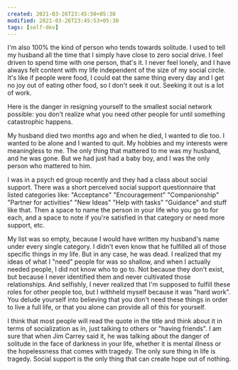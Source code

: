 ```yaml
---
created: 2021-03-26T23:45:50+05:30
modified: 2021-03-26T23:45:53+05:30
tags: [self-dev]
---
```


I'm also 100% the kind of person who tends towards solitude. I used to tell my husband all the time that I simply have close to zero social drive. I feel driven to spend time with one person, that's it. I never feel lonely, and I have always felt content with my life independent of the size of my social circle. It's like if people were food, I could eat the same thing every day and I get no joy out of eating other food, so I don't seek it out. Seeking it out is a lot of work.

Here is the danger in resigning yourself to the smallest social network possible: you don't realize what you need other people for until something catastrophic happens.

My husband died two months ago and when he died, I wanted to die too. I wanted to be alone and I wanted to quit. My hobbies and my interests were meaningless to me. The only thing that mattered to me was my husband, and he was gone. But we had just had a baby boy, and I was the only person who mattered to him.

I was in a psych ed group recently and they had a class about social support. There was a short perceived social support questionnaire that listed categories like: "Acceptance" "Encouragement" "Companionship" "Partner for activities" "New Ideas" "Help with tasks" "Guidance" and stuff like that. Then a space to name the person in your life who you go to for each, and a space to note if you're satisfied in that category or need more support, etc.

My list was so empty, because I would have written my husband's name under every single category. I didn't even know that he fulfilled all of those specific things in my life. But in any case, he was dead. I realized that my ideas of what I "need" people for was so shallow, and when I actually needed people, I did not know who to go to. Not because they don't exist, but because I never identified them and never cultivated those relationships. And selfishly, I never realized that I'm supposed to fulfill these roles for other people too, but I withheld myself because it was "hard work". You delude yourself into believing that you don't need these things in order to live a full life, or that you alone can provide all of this for yourself.

I think that most people will read the quote in the title and think about it in terms of socialization as in, just talking to others or "having friends". I am sure that when Jim Carrey said it, he was talking about the danger of solitude in the face of darkness in your life, whether it is mental illness or the hopelessness that comes with tragedy. The only sure thing in life is tragedy. Social support is the only thing that can create hope out of nothing.
